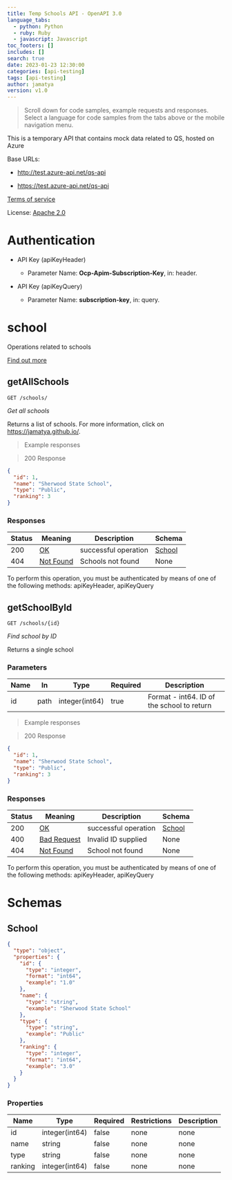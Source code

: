 ```yaml
---
title: Temp Schools API - OpenAPI 3.0
language_tabs:
  - python: Python
  - ruby: Ruby
  - javascript: Javascript
toc_footers: []
includes: []
search: true
date: 2023-01-23 12:30:00
categories: [api-testing]
tags: [api-testing]
author: jamatya
version: v1.0
---
```

> Scroll down for code samples, example requests and responses. Select a language for code samples from the tabs above or the mobile navigation menu.

This is a temporary API that contains mock data related to QS, hosted on Azure

Base URLs:

* <a href="http://test.azure-api.net/qs-api">http://test.azure-api.net/qs-api</a>

* <a href="https://test.azure-api.net/qs-api">https://test.azure-api.net/qs-api</a>

<a href="http://swagger.io/terms/">Terms of service</a>

License: <a href="http://www.apache.org/licenses/LICENSE-2.0.html">Apache 2.0</a>

# Authentication

* API Key (apiKeyHeader)
    - Parameter Name: **Ocp-Apim-Subscription-Key**, in: header. 

* API Key (apiKeyQuery)
    - Parameter Name: **subscription-key**, in: query. 

<h1 id="qed-temp-schools-api-openapi-3-0-school">school</h1>

Operations related to schools

<a href="http://swagger.io/">Find out more</a>

## getAllSchools

<a id="opIdgetAllSchools"></a>

`GET /schools/`

*Get all schools*

Returns a list of schools. For more information, click on https://jamatya.github.io/.

> Example responses

> 200 Response

```json
{
  "id": 1,
  "name": "Sherwood State School",
  "type": "Public",
  "ranking": 3
}
```

<h3 id="getallschools-responses">Responses</h3>

|Status|Meaning|Description|Schema|
|---|---|---|---|
|200|[OK](https://tools.ietf.org/html/rfc7231#section-6.3.1)|successful operation|[School](#schemaschool)|
|404|[Not Found](https://tools.ietf.org/html/rfc7231#section-6.5.4)|Schools not found|None|

<aside class="warning">
To perform this operation, you must be authenticated by means of one of the following methods:
apiKeyHeader, apiKeyQuery
</aside>

## getSchoolById

<a id="opIdgetSchoolById"></a>

`GET /schools/{id}`

*Find school by ID*

Returns a single school

<h3 id="getschoolbyid-parameters">Parameters</h3>

|Name|In|Type|Required|Description|
|---|---|---|---|---|
|id|path|integer(int64)|true|Format - int64. ID of the school to return|

> Example responses

> 200 Response

```json
{
  "id": 1,
  "name": "Sherwood State School",
  "type": "Public",
  "ranking": 3
}
```

<h3 id="getschoolbyid-responses">Responses</h3>

|Status|Meaning|Description|Schema|
|---|---|---|---|
|200|[OK](https://tools.ietf.org/html/rfc7231#section-6.3.1)|successful operation|[School](#schemaschool)|
|400|[Bad Request](https://tools.ietf.org/html/rfc7231#section-6.5.1)|Invalid ID supplied|None|
|404|[Not Found](https://tools.ietf.org/html/rfc7231#section-6.5.4)|School not found|None|

<aside class="warning">
To perform this operation, you must be authenticated by means of one of the following methods:
apiKeyHeader, apiKeyQuery
</aside>

# Schemas

<h2 id="tocS_School">School</h2>
<!-- backwards compatibility -->
<a id="schemaschool"></a>
<a id="schema_School"></a>
<a id="tocSschool"></a>
<a id="tocsschool"></a>

```json
{
  "type": "object",
  "properties": {
    "id": {
      "type": "integer",
      "format": "int64",
      "example": "1.0"
    },
    "name": {
      "type": "string",
      "example": "Sherwood State School"
    },
    "type": {
      "type": "string",
      "example": "Public"
    },
    "ranking": {
      "type": "integer",
      "format": "int64",
      "example": "3.0"
    }
  }
}

```

### Properties

|Name|Type|Required|Restrictions|Description|
|---|---|---|---|---|
|id|integer(int64)|false|none|none|
|name|string|false|none|none|
|type|string|false|none|none|
|ranking|integer(int64)|false|none|none|
